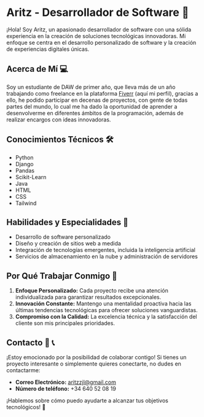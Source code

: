 # Aritz - Desarrollador de Software 🚀

¡Hola! Soy Aritz, un apasionado desarrollador de software con una sólida experiencia en la creación de soluciones tecnológicas innovadoras. Mi enfoque se centra en el desarrollo personalizado de software y la creación de experiencias digitales únicas.

## Acerca de Mí 💻

Soy un estudiante de DAW de primer año, que lleva más de un año trabajando como freelance en la plataforma [Fiverr]([https://www.aritzdesarrollo.com](https://es.fiverr.com/aritzjl)) (aquí mi perfil), gracias a ello, he podido participar en decenas de proyectos, con gente de todas partes del mundo, lo cual me ha dado la oportunidad de aprender a desenvolverme en diferentes ámbitos de la programación, además de realizar encargos con ideas innovadoras.

## Conocimientos Técnicos 🛠️

- Python
- Django
- Pandas
- Scikit-Learn
- Java
- HTML
- CSS
- Tailwind

## Habilidades y Especialidades 🎯

- Desarrollo de software personalizado
- Diseño y creación de sitios web a medida
- Integración de tecnologías emergentes, incluida la inteligencia artificial
- Servicios de almacenamiento en la nube y administración de servidores

## Por Qué Trabajar Conmigo 🤝

1. **Enfoque Personalizado:** Cada proyecto recibe una atención individualizada para garantizar resultados excepcionales.
2. **Innovación Constante:** Mantengo una mentalidad proactiva hacia las últimas tendencias tecnológicas para ofrecer soluciones vanguardistas.
3. **Compromiso con la Calidad:** La excelencia técnica y la satisfacción del cliente son mis principales prioridades.

## Contacto 📧 📞

¡Estoy emocionado por la posibilidad de colaborar contigo! Si tienes un proyecto interesante o simplemente quieres conectarte, no dudes en contactarme:

- **Correo Electrónico:** aritzzjl@gmail.com
- **Número de teléfono:** +34 640 52 08 19

¡Hablemos sobre cómo puedo ayudarte a alcanzar tus objetivos tecnológicos! 🚀
